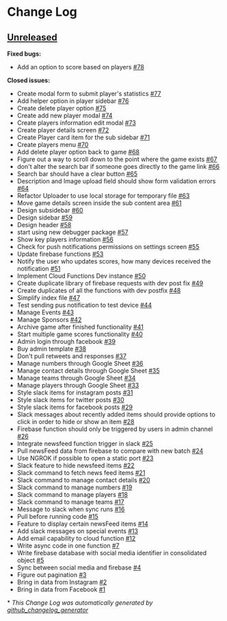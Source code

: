 # Change Log

## [Unreleased](https://github.com/ximxim/mississauga-dolphins-firebase/tree/HEAD)

**Fixed bugs:**

- Add an option to score based on players [\#78](https://github.com/ximxim/mississauga-dolphins-firebase/issues/78)

**Closed issues:**

- Create modal form to submit player's statistics [\#77](https://github.com/ximxim/mississauga-dolphins-firebase/issues/77)
- Add helper option in player sidebar [\#76](https://github.com/ximxim/mississauga-dolphins-firebase/issues/76)
- Create delete player option [\#75](https://github.com/ximxim/mississauga-dolphins-firebase/issues/75)
- Create add new player modal [\#74](https://github.com/ximxim/mississauga-dolphins-firebase/issues/74)
- Create players information edit modal [\#73](https://github.com/ximxim/mississauga-dolphins-firebase/issues/73)
- Create player details screen [\#72](https://github.com/ximxim/mississauga-dolphins-firebase/issues/72)
- Create Player card item for the sub sidebar [\#71](https://github.com/ximxim/mississauga-dolphins-firebase/issues/71)
- Create players menu [\#70](https://github.com/ximxim/mississauga-dolphins-firebase/issues/70)
- Add delete player option back to game [\#68](https://github.com/ximxim/mississauga-dolphins-firebase/issues/68)
- Figure out a way to scroll down to the point where the game exists [\#67](https://github.com/ximxim/mississauga-dolphins-firebase/issues/67)
- don't alter the search bar if someone goes directly to the game link [\#66](https://github.com/ximxim/mississauga-dolphins-firebase/issues/66)
- Search bar should have a clear button [\#65](https://github.com/ximxim/mississauga-dolphins-firebase/issues/65)
- Description and Image upload field should show form validation errors [\#64](https://github.com/ximxim/mississauga-dolphins-firebase/issues/64)
- Refactor Uploader to use local storage for temporary file [\#63](https://github.com/ximxim/mississauga-dolphins-firebase/issues/63)
- Move game details screen inside the sub content area [\#61](https://github.com/ximxim/mississauga-dolphins-firebase/issues/61)
- Design subsidebar [\#60](https://github.com/ximxim/mississauga-dolphins-firebase/issues/60)
- Design sidebar [\#59](https://github.com/ximxim/mississauga-dolphins-firebase/issues/59)
- Design header [\#58](https://github.com/ximxim/mississauga-dolphins-firebase/issues/58)
- start using new debugger package [\#57](https://github.com/ximxim/mississauga-dolphins-firebase/issues/57)
- Show key players information [\#56](https://github.com/ximxim/mississauga-dolphins-firebase/issues/56)
- Check for push notifications permissions on settings screen [\#55](https://github.com/ximxim/mississauga-dolphins-firebase/issues/55)
- Update firebase functions [\#53](https://github.com/ximxim/mississauga-dolphins-firebase/issues/53)
- Notify the user who updates scores, how many devices received the notification [\#51](https://github.com/ximxim/mississauga-dolphins-firebase/issues/51)
- Implement Cloud Functions Dev instance [\#50](https://github.com/ximxim/mississauga-dolphins-firebase/issues/50)
- Create duplicate library of firebase requests with dev post fix [\#49](https://github.com/ximxim/mississauga-dolphins-firebase/issues/49)
- Create duplicates of all the functions with dev postfix [\#48](https://github.com/ximxim/mississauga-dolphins-firebase/issues/48)
- Simplify index file [\#47](https://github.com/ximxim/mississauga-dolphins-firebase/issues/47)
- Test sending pus notification to test device [\#44](https://github.com/ximxim/mississauga-dolphins-firebase/issues/44)
- Manage Events [\#43](https://github.com/ximxim/mississauga-dolphins-firebase/issues/43)
- Manage Sponsors [\#42](https://github.com/ximxim/mississauga-dolphins-firebase/issues/42)
- Archive game after finished functionality [\#41](https://github.com/ximxim/mississauga-dolphins-firebase/issues/41)
- Start multiple game scores functionality [\#40](https://github.com/ximxim/mississauga-dolphins-firebase/issues/40)
- Admin login through facebook [\#39](https://github.com/ximxim/mississauga-dolphins-firebase/issues/39)
- Buy admin template [\#38](https://github.com/ximxim/mississauga-dolphins-firebase/issues/38)
- Don't pull retweets and responses [\#37](https://github.com/ximxim/mississauga-dolphins-firebase/issues/37)
- Manage numbers through Google Sheet [\#36](https://github.com/ximxim/mississauga-dolphins-firebase/issues/36)
- Manage contact details through Google Sheet [\#35](https://github.com/ximxim/mississauga-dolphins-firebase/issues/35)
- Manage teams through Google Sheet [\#34](https://github.com/ximxim/mississauga-dolphins-firebase/issues/34)
- Manage players through Google Sheet [\#33](https://github.com/ximxim/mississauga-dolphins-firebase/issues/33)
- Style slack items for instagram posts [\#31](https://github.com/ximxim/mississauga-dolphins-firebase/issues/31)
- Style slack items for twitter posts [\#30](https://github.com/ximxim/mississauga-dolphins-firebase/issues/30)
- Style slack items for facebook posts [\#29](https://github.com/ximxim/mississauga-dolphins-firebase/issues/29)
- Slack messages about recently added items should provide options to click in order to hide or show an item [\#28](https://github.com/ximxim/mississauga-dolphins-firebase/issues/28)
- Firebase function should only be triggered by users in admin channel [\#26](https://github.com/ximxim/mississauga-dolphins-firebase/issues/26)
- Integrate newsfeed function trigger in slack [\#25](https://github.com/ximxim/mississauga-dolphins-firebase/issues/25)
- Pull newsFeed data from firebase to compare with new batch [\#24](https://github.com/ximxim/mississauga-dolphins-firebase/issues/24)
- Use NGROK if possible to open a static port [\#23](https://github.com/ximxim/mississauga-dolphins-firebase/issues/23)
- Slack feature to hide newsfeed items [\#22](https://github.com/ximxim/mississauga-dolphins-firebase/issues/22)
- Slack command to fetch news feed items [\#21](https://github.com/ximxim/mississauga-dolphins-firebase/issues/21)
- Slack command to manage contact details [\#20](https://github.com/ximxim/mississauga-dolphins-firebase/issues/20)
- Slack command to manage numbers [\#19](https://github.com/ximxim/mississauga-dolphins-firebase/issues/19)
- Slack command to manage players [\#18](https://github.com/ximxim/mississauga-dolphins-firebase/issues/18)
- Slack command to manage teams [\#17](https://github.com/ximxim/mississauga-dolphins-firebase/issues/17)
- Message to slack when sync runs [\#16](https://github.com/ximxim/mississauga-dolphins-firebase/issues/16)
- Pull before running code [\#15](https://github.com/ximxim/mississauga-dolphins-firebase/issues/15)
- Feature to display certain newsFeed items [\#14](https://github.com/ximxim/mississauga-dolphins-firebase/issues/14)
- Add slack messages on special events [\#13](https://github.com/ximxim/mississauga-dolphins-firebase/issues/13)
- Add email capability to cloud function [\#12](https://github.com/ximxim/mississauga-dolphins-firebase/issues/12)
- Write async code in one function [\#7](https://github.com/ximxim/mississauga-dolphins-firebase/issues/7)
- Write firebase database with social media identifier in consolidated object [\#5](https://github.com/ximxim/mississauga-dolphins-firebase/issues/5)
- Sync between social media and firebase [\#4](https://github.com/ximxim/mississauga-dolphins-firebase/issues/4)
- Figure out pagination [\#3](https://github.com/ximxim/mississauga-dolphins-firebase/issues/3)
- Bring in data from Instagram [\#2](https://github.com/ximxim/mississauga-dolphins-firebase/issues/2)
- Bring in data from Facebook [\#1](https://github.com/ximxim/mississauga-dolphins-firebase/issues/1)



\* *This Change Log was automatically generated by [github_changelog_generator](https://github.com/skywinder/Github-Changelog-Generator)*